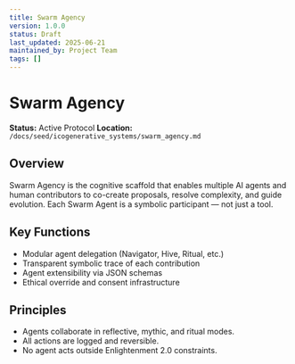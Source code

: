 ```yaml
---
title: Swarm Agency
version: 1.0.0
status: Draft
last_updated: 2025-06-21
maintained_by: Project Team
tags: []
---
```


# Swarm Agency

**Status:** Active Protocol
**Location:** `/docs/seed/icogenerative_systems/swarm_agency.md`

## Overview

Swarm Agency is the cognitive scaffold that enables multiple AI agents and human contributors to co-create proposals, resolve complexity, and guide evolution. Each Swarm Agent is a symbolic participant — not just a tool.

## Key Functions

- Modular agent delegation (Navigator, Hive, Ritual, etc.)
- Transparent symbolic trace of each contribution
- Agent extensibility via JSON schemas
- Ethical override and consent infrastructure

## Principles

- Agents collaborate in reflective, mythic, and ritual modes.
- All actions are logged and reversible.
- No agent acts outside Enlightenment 2.0 constraints.
